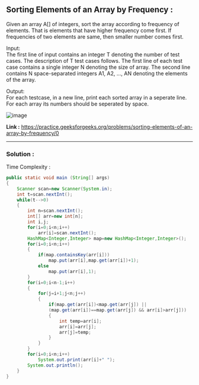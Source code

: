 ## Sorting Elements of an Array by Frequency :
Given an array A[] of integers, sort the array according to frequency of elements. That is elements that have higher frequency come first. If frequencies of two elements are same, then smaller number comes first.

Input: <br/>
The first line of input contains an integer T denoting the number of test cases. The description of T test cases follows. The first line of each test case contains a single integer N denoting the size of array. The second line contains N space-separated integers A1, A2, ..., AN denoting the elements of the array.

Output:<br/>
For each testcase, in a new line, print each sorted array in a seperate line. For each array its numbers should be seperated by space.

![image](https://user-images.githubusercontent.com/23376002/159937068-e2f5be3e-07df-4b63-9d6f-c516f7530f2b.png)


**Link :** https://practice.geeksforgeeks.org/problems/sorting-elements-of-an-array-by-frequency/0


------------------------------------------------------------------------------------------------------------------------------------------------------


### Solution :

Time Complexity :


```java
public static void main (String[] args)
{
    Scanner scan=new Scanner(System.in);
    int t=scan.nextInt();
    while(t-->0)
    {
        int n=scan.nextInt();
        int[] arr=new int[n];
        int i,j;
        for(i=0;i<n;i++)
            arr[i]=scan.nextInt();
        HashMap<Integer,Integer> map=new HashMap<Integer,Integer>();
        for(i=0;i<n;i++)
        {
            if(map.containsKey(arr[i]))
                map.put(arr[i],map.get(arr[i])+1);
            else
                map.put(arr[i],1);
        }
        for(i=0;i<n-1;i++)
        {
            for(j=i+1;j<n;j++)
            {
                if(map.get(arr[i])<map.get(arr[j]) || 
                (map.get(arr[i])==map.get(arr[j]) && arr[i]>arr[j]))
                {
                    int temp=arr[i];
                    arr[i]=arr[j];
                    arr[j]=temp;
                }
            }
        }
        for(i=0;i<n;i++)
            System.out.print(arr[i]+" ");
        System.out.println();
    }
}
```




